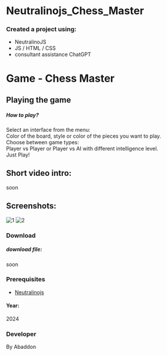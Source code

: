 # Neutralinojs_Chess_Master


### Created a project using:
+ NeutralinoJS 
+ JS / HTML / CSS
+ consultant assistance ChatGPT

# Game - Chess Master


## Playing the game
##### How to play? </br>
Select an interface from the menu:</br>
Color of the board, style or color of the pieces you want to play. </br>
Choose between game types:</br>
Player vs Player or Player vs AI with different intelligence level. </br>
Just Play!

## Short video intro:
soon

## Screenshots:
![1](https://github.com/user-attachments/assets/e2597f93-e82b-4c58-aed8-2e1c4a1749d6)
![2](https://github.com/user-attachments/assets/eaa1870a-c8da-485c-a65c-177bf958371f)



### Download
##### download file:
soon


### Prerequisites
- [Neutralinojs](https://neutralino.js.org)
#### Year:
2024

### Developer
By Abaddon

<br>

